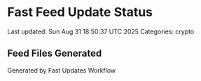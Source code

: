 # Fast Feed Update Status
Last updated: Sun Aug 31 18:50:37 UTC 2025
Categories: crypto

## Feed Files Generated

Generated by Fast Updates Workflow
